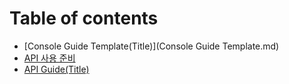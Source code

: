 # Table of contents

* [Console Guide Template(Title)](Console Guide Template.md)
* [API 사용 준비](api.md)
* [API Guide(Title)](api-guide-title.md)
